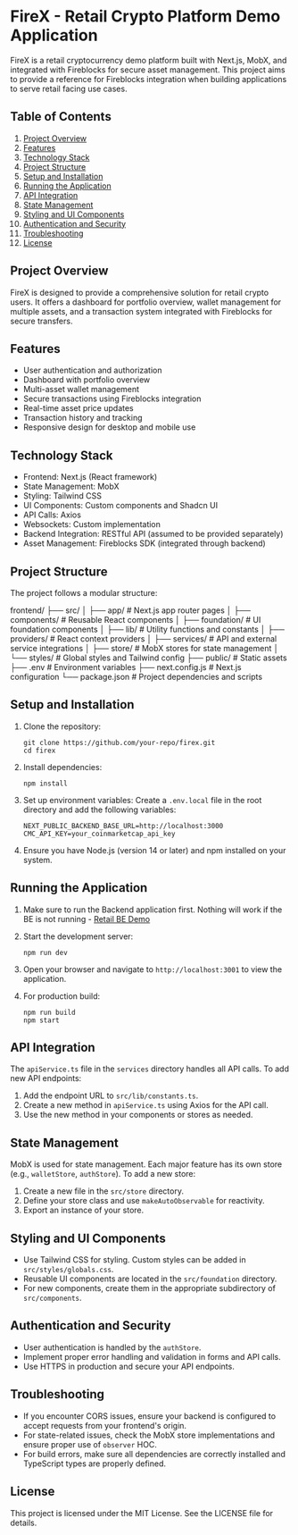 # FireX - Retail Crypto Platform Demo Application

FireX is a retail cryptocurrency demo platform built with Next.js, MobX, and integrated with Fireblocks for secure asset management. This project aims to provide a reference for Fireblocks integration when building applications to serve retail facing use cases.

## Table of Contents

1. [Project Overview](#project-overview)
2. [Features](#features)
3. [Technology Stack](#technology-stack)
4. [Project Structure](#project-structure)
5. [Setup and Installation](#setup-and-installation)
6. [Running the Application](#running-the-application)
7. [API Integration](#api-integration)
8. [State Management](#state-management)
9. [Styling and UI Components](#styling-and-ui-components)
10. [Authentication and Security](#authentication-and-security)
11. [Troubleshooting](#troubleshooting)
12. [License](#license)

## Project Overview

FireX is designed to provide a comprehensive solution for retail crypto users. It offers a dashboard for portfolio overview, wallet management for multiple assets, and a transaction system integrated with Fireblocks for secure transfers.

## Features

- User authentication and authorization
- Dashboard with portfolio overview
- Multi-asset wallet management
- Secure transactions using Fireblocks integration
- Real-time asset price updates
- Transaction history and tracking
- Responsive design for desktop and mobile use

## Technology Stack

- Frontend: Next.js (React framework)
- State Management: MobX
- Styling: Tailwind CSS
- UI Components: Custom components and Shadcn UI
- API Calls: Axios
- Websockets: Custom implementation
- Backend Integration: RESTful API (assumed to be provided separately)
- Asset Management: Fireblocks SDK (integrated through backend)

## Project Structure

The project follows a modular structure:

frontend/
├── src/
│ ├── app/ # Next.js app router pages
│ ├── components/ # Reusable React components
│ ├── foundation/ # UI foundation components
│ ├── lib/ # Utility functions and constants
│ ├── providers/ # React context providers
│ ├── services/ # API and external service integrations
│ ├── store/ # MobX stores for state management
│ └── styles/ # Global styles and Tailwind config
├── public/ # Static assets
├── .env # Environment variables
├── next.config.js # Next.js configuration
└── package.json # Project dependencies and scripts


## Setup and Installation

1. Clone the repository:
   ```
   git clone https://github.com/your-repo/firex.git
   cd firex
   ```

2. Install dependencies:
   ```
   npm install
   ```

3. Set up environment variables:
   Create a `.env.local` file in the root directory and add the following variables:
   ```
   NEXT_PUBLIC_BACKEND_BASE_URL=http://localhost:3000
   CMC_API_KEY=your_coinmarketcap_api_key
   ```

4. Ensure you have Node.js (version 14 or later) and npm installed on your system.

## Running the Application

1. Make sure to run the Backend application first. Nothing will work if the BE is not running - [Retail BE Demo](https://github.com/fireblocks/retail-demo-be)

2. Start the development server:
   ```
   npm run dev
   ```

3. Open your browser and navigate to `http://localhost:3001` to view the application.

4. For production build:
   ```
   npm run build
   npm start
   ```

## API Integration

The `apiService.ts` file in the `services` directory handles all API calls. To add new API endpoints:

1. Add the endpoint URL to `src/lib/constants.ts`.
2. Create a new method in `apiService.ts` using Axios for the API call.
3. Use the new method in your components or stores as needed.

## State Management

MobX is used for state management. Each major feature has its own store (e.g., `walletStore`, `authStore`). To add a new store:

1. Create a new file in the `src/store` directory.
2. Define your store class and use `makeAutoObservable` for reactivity.
3. Export an instance of your store.

## Styling and UI Components

- Use Tailwind CSS for styling. Custom styles can be added in `src/styles/globals.css`.
- Reusable UI components are located in the `src/foundation` directory.
- For new components, create them in the appropriate subdirectory of `src/components`.

## Authentication and Security

- User authentication is handled by the `authStore`.
- Implement proper error handling and validation in forms and API calls.
- Use HTTPS in production and secure your API endpoints.

## Troubleshooting

- If you encounter CORS issues, ensure your backend is configured to accept requests from your frontend's origin.
- For state-related issues, check the MobX store implementations and ensure proper use of `observer` HOC.
- For build errors, make sure all dependencies are correctly installed and TypeScript types are properly defined.

## License

This project is licensed under the MIT License. See the LICENSE file for details.